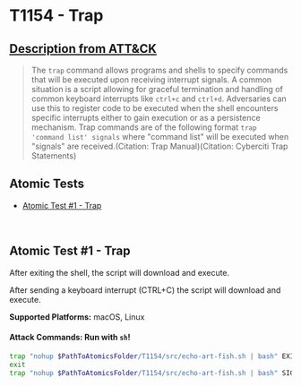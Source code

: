 # T1154 - Trap
## [Description from ATT&CK](https://attack.mitre.org/wiki/Technique/T1154)
<blockquote>The <code>trap</code> command allows programs and shells to specify commands that will be executed upon receiving interrupt signals. A common situation is a script allowing for graceful termination and handling of common  keyboard interrupts like <code>ctrl+c</code> and <code>ctrl+d</code>. Adversaries can use this to register code to be executed when the shell encounters specific interrupts either to gain execution or as a persistence mechanism. Trap commands are of the following format <code>trap 'command list' signals</code> where "command list" will be executed when "signals" are received.(Citation: Trap Manual)(Citation: Cyberciti Trap Statements)</blockquote>

## Atomic Tests

- [Atomic Test #1 - Trap](#atomic-test-1---trap)


<br/>

## Atomic Test #1 - Trap
After exiting the shell, the script will download and execute.

After sending a keyboard interrupt (CTRL+C) the script will download and execute.

**Supported Platforms:** macOS, Linux



#### Attack Commands: Run with `sh`! 


```sh
trap "nohup $PathToAtomicsFolder/T1154/src/echo-art-fish.sh | bash" EXIT
exit
trap "nohup $PathToAtomicsFolder/T1154/src/echo-art-fish.sh | bash" SIGINt
```






<br/>

